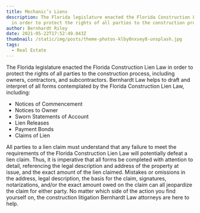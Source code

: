 ```yaml
---
title: Mechanic’s Liens
description: The Florida legislature enacted the Florida Construction Lien Law
  in order to protect the rights of all parties to the construction process...
author: Bernhardt Riley
date: 2021-05-22T17:52:49.043Z
thumbnail: /static/img/posts/theme-photos-klby0nxsey8-unsplash.jpg
tags:
  - Real Estate
---
```

The Florida legislature enacted the Florida Construction Lien Law in order to protect the rights of all parties to the construction process, including owners, contractors, and subcontractors. Bernhardt Law helps to draft and interpret of all forms contemplated by the Florida Construction Lien Law, including:

* Notices of Commencement
* Notices to Owner
* Sworn Statements of Account
* Lien Releases
* Payment Bonds
* Claims of Lien

All parties to a lien claim must understand that any failure to meet the requirements of the Florida Construction Lien Law will potentially defeat a lien claim. Thus, it is imperative that all forms be completed with attention to detail, referencing the legal description and address of the property at issue, and the exact amount of the lien claimed. Mistakes or omissions in the address, legal description, the basis for the claim, signatures, notarizations, and/or the exact amount owed on the claim can all jeopardize the claim for either party. No matter which side of the action you find yourself on, the construction litigation Bernhardt Law attorneys are here to help.